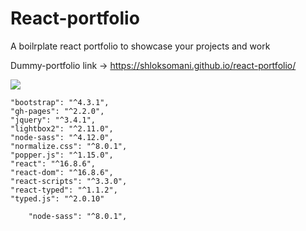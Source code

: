 # React-portfolio

A boilrplate react portfolio to showcase your projects and work


Dummy-portfolio link -> https://shloksomani.github.io/react-portfolio/

![](test.gif)


    "bootstrap": "^4.3.1",
    "gh-pages": "^2.2.0",
    "jquery": "^3.4.1",
    "lightbox2": "^2.11.0",
    "node-sass": "^4.12.0",
    "normalize.css": "^8.0.1",
    "popper.js": "^1.15.0",
    "react": "^16.8.6",
    "react-dom": "^16.8.6",
    "react-scripts": "^3.3.0",
    "react-typed": "^1.1.2",
    "typed.js": "^2.0.10"

        "node-sass": "^8.0.1",